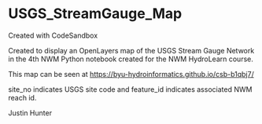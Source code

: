 # USGS_StreamGauge_Map
Created with CodeSandbox

Created to display an OpenLayers map of the USGS Stream Gauge Network in the 4th NWM Python notebook created for the NWM HydroLearn course. 

This map can be seen at https://byu-hydroinformatics.github.io/csb-b1qbj7/

site_no indicates USGS site code and feature_id indicates associated NWM reach id. 

Justin Hunter
